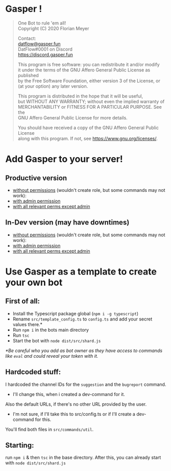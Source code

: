 # Gasper !
  
>One Bot to rule 'em all!  
>Copyright (C) 2020 Florian Meyer  
>  
>Contact:  
>datflow@gasper.fun  
>DatFlow#0001 on Discord  
>https://discord.gasper.fun  
>  
>This program is free software: you can redistribute it and/or modify  
>it under the terms of the GNU Affero General Public License as published  
>by the Free Software Foundation, either version 3 of the License, or  
>(at your option) any later version.  
>  
>This program is distributed in the hope that it will be useful,  
>but WITHOUT ANY WARRANTY; without even the implied warranty of  
>MERCHANTABILITY or FITNESS FOR A PARTICULAR PURPOSE.  See the  
>GNU Affero General Public License for more details.  
>  
>You should have received a copy of the GNU Affero General Public License  
>along with this program.  If not, see <https://www.gnu.org/licenses/>.

# Add Gasper to your server!
## Productive version
- [without permissions](https://discordapp.com/api/oauth2/authorize?client_id=673613224389640228&permissions=0&scope=bot, 'no role') (wouldn't create role, but some commands may not work): 
- [with admin permission](https://discordapp.com/api/oauth2/authorize?client_id=673613224389640228&permissions=8&scope=bot, 'admin shit')
- [with all relevant perms except admin](https://discordapp.com/api/oauth2/authorize?client_id=673613224389640228&permissions=2147483127&scope=bot, 'i can almost everything!')

## In-Dev version (may have downtimes)
- [without permissions](https://discordapp.com/api/oauth2/authorize?client_id=700263987249545226&permissions=0&scope=bot, 'no role') (wouldn't create role, but some commands may not work): 
- [with admin permission](https://discordapp.com/api/oauth2/authorize?client_id=700263987249545226&permissions=8&scope=bot, 'admin shit')
- [with all relevant perms except admin](https://discordapp.com/api/oauth2/authorize?client_id=700263987249545226&permissions=2147483127&scope=bot, 'i can almost everything!')
     
      
       
       
       
# Use Gasper as a template to create your own bot
## First of all:   
- Install the Typescript package global (`npm i -g typescript`)   
- Rename `src/template_config.ts` to `config.ts` and add your secret values there.\*  
- Run `npm i` in the bots main directory      
- Run `tsc`    
- Start the bot with `node dist/src/shard.js`

*\*Be careful who you add as bot owner as they have access to commands like `eval` and could reveal your token with it.*

## Hardcoded stuff:  
I hardcoded the channel IDs for the `suggestion` and the `bugreport` command.   
- I'll change this, when i created a dev-command for it.        

Also the default URLs, if there's no other URL provided by the user.       
- I'm not sure, if I'll take this to src/config.ts or if I'll create a dev-command for this.    

You'll find both files in `src/commands/util`.   

## Starting:    
run `npm i` & then `tsc` in the base directory. After this, you can already start with `node dist/src/shard.js`
